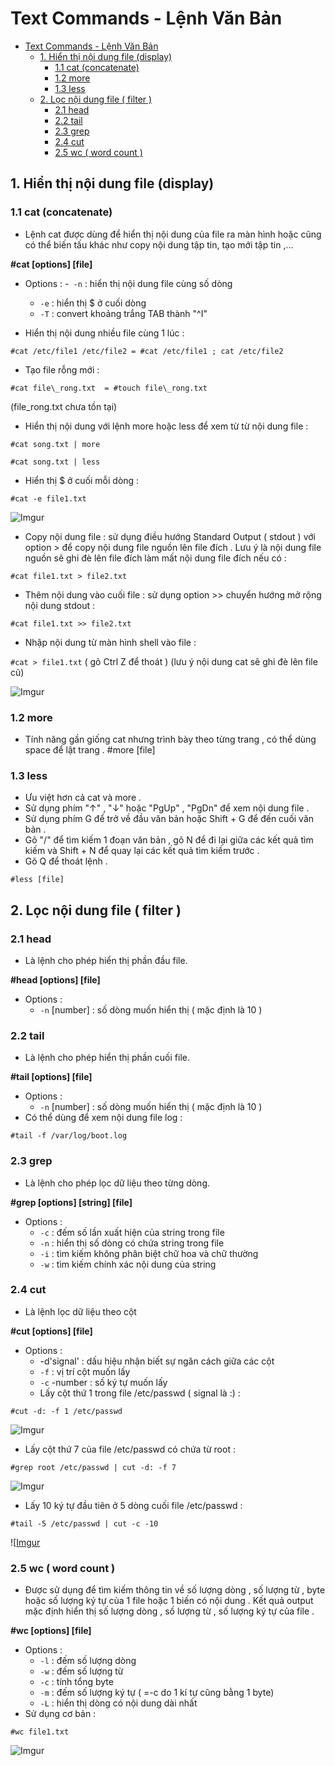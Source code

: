 # Text Commands - Lệnh Văn Bản
- [Text Commands - Lệnh Văn Bản](#text-commands---lệnh-văn-bản)
  - [1. Hiển thị nội dung file (display)](#1-hiển-thị-nội-dung-file-display)
    - [1.1 cat (concatenate)](#11-cat-concatenate)
    - [1.2 more](#12-more)
    - [1.3 less](#13-less)
  - [2. Lọc nội dung file ( filter )](#2-lọc-nội-dung-file--filter-)
    - [2.1 head](#21-head)
    - [2.2 tail](#22-tail)
    - [2.3 grep](#23-grep)
    - [2.4 cut](#24-cut)
    - [2.5 wc ( word count )](#25-wc--word-count-)

## 1. Hiển thị nội dung file (display)
### 1.1 cat (concatenate)
- Lệnh cat được dùng để hiển thị nội dung của file ra màn hình hoặc cũng có thể biến tấu khác như copy nội dung tập tin, tạo mới tập tin ,...

**#cat [options] [file]**

- Options :
  -` -n` : hiển thị nội dung file cùng số dòng
  - `-e` : hiển thị $ ở cuối dòng
  - `-T` : convert khoảng trắng TAB thành "^I"

- Hiển thị nội dung nhiều file cùng 1 lúc :

```#cat /etc/file1 /etc/file2 = #cat /etc/file1 ; cat /etc/file2```

- Tạo file rỗng mới :

```#cat file\_rong.txt  = #touch file\_rong.txt  ```

(file\_rong.txt chưa tồn tại)

- Hiển thị nội dung với lệnh more hoặc less để xem từ từ nội dung file :

```#cat song.txt | more```

```#cat song.txt | less```

- Hiển thị $ ở cuối mỗi dòng :

```#cat -e file1.txt```


![Imgur](https://i.imgur.com/rsn1xRJ.png)



- Copy nội dung file : sử dụng điều hướng Standard Output ( stdout ) với option > để copy nội dung file nguồn lên file đích . Lưu ý là nội dung file nguồn sẽ ghi đè lên file đích làm mất nội dung file đích nếu có : 

```#cat file1.txt > file2.txt```

- Thêm nội dung vào cuối file : sử dụng option >> chuyển hướng mở rộng nội dung stdout :

```#cat file1.txt >> file2.txt```

- Nhập nội dung từ màn hình shell vào file :

```#cat > file1.txt```  ( gõ Ctrl Z để thoát ) (lưu ý nội dung cat sẽ ghi đè lên file cũ)


![Imgur](https://i.imgur.com/FpegmrU.png)



### 1.2 more
- Tính năng gần giống cat nhưng trình bày theo từng trang , có thể dùng space để lật trang . #more [file]
### 1.3 less
- Ưu việt hơn cả cat và more .
- Sử dụng phím "↑" , "↓" hoặc "PgUp" , "PgDn" để xem nội dung file .
- Sử dụng phím G để trở về đầu văn bản hoặc Shift + G để đến cuối văn bản .
- Gõ "/<text>" để tìm kiếm 1 đoạn văn bản , gõ N để đi lại giữa các kết quả tìm kiếm và Shift + N để quay lại các kết quả tìm kiếm trước .
- Gõ Q để thoát lệnh .

```#less [file]```

## 2. Lọc nội dung file ( filter )
### 2.1 head
- Là lệnh cho phép hiển thị phần đầu file.

**#head [options] [file]**

- Options : 
  - `-n` [number] : số dòng muốn hiển thị ( mặc định là 10 )

### 2.2 tail
- Là lệnh cho phép hiển thị phần cuối file.

**#tail [options] [file]**

- Options : 
  - `-n` [number] : số dòng muốn hiển thị ( mặc định là 10 )
- Có thể dùng để xem nội dung file log :

```#tail -f /var/log/boot.log```
### 2.3 grep
- Là lệnh cho phép lọc dữ liệu theo từng dòng.

**#grep [options] [string] [file]**

- Options : 
  - `-c` : đếm số lần xuất hiện của string trong file
  - `-n` : hiển thị số dòng có chứa string trong file
  - `-i` : tìm kiếm không phân biệt chữ hoa và chữ thường
  - `-w` : tìm kiếm chính xác nội dung của string
### 2.4 cut
- Là lệnh lọc dữ liệu theo cột

**#cut [options] [file]**

- Options :
  - -d'signal' : dấu hiệu nhận biết sự ngăn cách giữa các cột
  - `-f` : vị trí cột muốn lấy
  - `-c` -number : số ký tự muốn lấy
  - Lấy cột thứ 1 trong file /etc/passwd ( signal là :) :

```#cut -d: -f 1 /etc/passwd```

![Imgur](https://i.imgur.com/N2Jl4jU.png)


- Lấy cột thứ 7 của file /etc/passwd có chứa từ root :

```#grep root /etc/passwd | cut -d: -f 7```


![Imgur](https://i.imgur.com/hC0gyn1.png)


- Lấy 10 ký tự đầu tiên ở 5 dòng cuối file /etc/passwd :

```#tail -5 /etc/passwd | cut -c -10```

![[Imgur](https://i.imgur.com/vD3kWon.png)



### 2.5 wc ( word count )
- Được sử dụng để tìm kiếm thông tin về số lượng dòng , số lượng từ , byte hoặc số lượng ký tự của 1 file hoặc 1 biến có nội dung . Kết quả output mặc định hiển thị số lượng dòng , số lượng từ , số lượng ký tự của file .

**#wc [options] [file]**

- Options :
  - `-l` : đếm số lượng dòng
  - `-w` : đếm số lượng từ
  - `-c` : tính tổng byte
  - `-m` : đếm số lượng ký tự ( =-c do 1 kí tự cũng bằng 1 byte)
  - `-L` : hiển thị dòng có nội dung dài nhất
- Sử dụng cơ bản :

```#wc file1.txt```

![Imgur](https://i.imgur.com/KTpTYV1.png)

